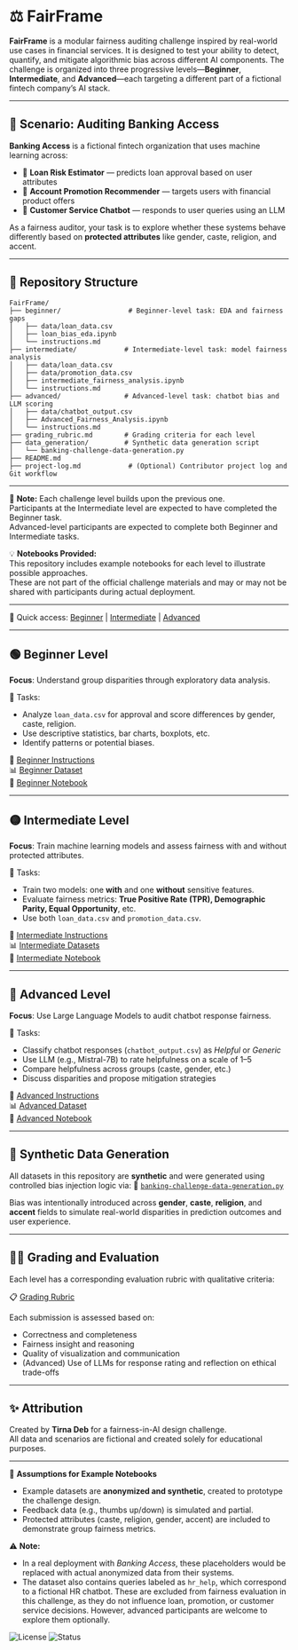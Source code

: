 # ⚖️ FairFrame

**FairFrame** is a modular fairness auditing challenge inspired by real-world use cases in financial services. It is designed to test your ability to detect, quantify, and mitigate algorithmic bias across different AI components. The challenge is organized into three progressive levels—**Beginner**, **Intermediate**, and **Advanced**—each targeting a different part of a fictional fintech company’s AI stack.

---

## 🧠 Scenario: Auditing Banking Access

**Banking Access** is a fictional fintech organization that uses machine learning across:

- 🏦 **Loan Risk Estimator** — predicts loan approval based on user attributes
- 🎯 **Account Promotion Recommender** — targets users with financial product offers
- 💬 **Customer Service Chatbot** — responds to user queries using an LLM

As a fairness auditor, your task is to explore whether these systems behave differently based on **protected attributes** like gender, caste, religion, and accent.

---

## 📁 Repository Structure

```plaintext
FairFrame/
├── beginner/                 # Beginner-level task: EDA and fairness gaps
│   ├── data/loan_data.csv
│   ├── loan_bias_eda.ipynb
│   └── instructions.md
├── intermediate/            # Intermediate-level task: model fairness analysis
│   ├── data/loan_data.csv
│   ├── data/promotion_data.csv
│   ├── intermediate_fairness_analysis.ipynb
│   └── instructions.md
├── advanced/                # Advanced-level task: chatbot bias and LLM scoring
│   ├── data/chatbot_output.csv
│   ├── Advanced_Fairness_Analysis.ipynb
│   └── instructions.md
├── grading_rubric.md        # Grading criteria for each level
├── data_generation/         # Synthetic data generation script
│   └── banking-challenge-data-generation.py
├── README.md
├── project-log.md            # (Optional) Contributor project log and Git workflow
```

---

 🧩 **Note:** Each challenge level builds upon the previous one.  
 Participants at the Intermediate level are expected to have completed the Beginner task.  
 Advanced-level participants are expected to complete both Beginner and Intermediate tasks.

 💡 **Notebooks Provided:**  
 This repository includes example notebooks for each level to illustrate possible approaches.  
 These are not part of the official challenge materials and may or may not be shared with participants during actual deployment.

---

🔗 Quick access: [Beginner](#beginner-level) | [Intermediate](#intermediate-level) | [Advanced](#advanced-level)

---

## 🟢 Beginner Level

**Focus**: Understand group disparities through exploratory data analysis.

🔑 Tasks:
- Analyze `loan_data.csv` for approval and score differences by gender, caste, religion.
- Use descriptive statistics, bar charts, boxplots, etc.
- Identify patterns or potential biases.

📄 [Beginner Instructions](beginner/instructions.md)  
📊 [Beginner Dataset](beginner/data/loan_data.csv)  
🧪 [Beginner Notebook](beginner/loan_bias_eda.ipynb)

---

## 🟡 Intermediate Level

**Focus**: Train machine learning models and assess fairness with and without protected attributes.

🔑 Tasks:
- Train two models: one **with** and one **without** sensitive features.
- Evaluate fairness metrics: **True Positive Rate (TPR), Demographic Parity, Equal Opportunity**, etc.
- Use both `loan_data.csv` and `promotion_data.csv`.

📄 [Intermediate Instructions](intermediate/instructions.md)  
📊 [Intermediate Datasets](intermediate/data/)  
🧪 [Intermediate Notebook](intermediate/intermediate_fairness_analysis.ipynb)

---

## 🔴 Advanced Level

**Focus**: Use Large Language Models to audit chatbot response fairness.

🔑 Tasks:
- Classify chatbot responses (`chatbot_output.csv`) as *Helpful* or *Generic*
- Use LLM (e.g., Mistral-7B) to rate helpfulness on a scale of 1–5
- Compare helpfulness across groups (caste, gender, etc.)
- Discuss disparities and propose mitigation strategies

📄 [Advanced Instructions](advanced/instructions.md)  
📊 [Advanced Dataset](advanced/data/chatbot_output.csv)  
🧪 [Advanced Notebook](advanced/Advanced_Fairness_Analysis.ipynb)

---

## 🧪 Synthetic Data Generation

All datasets in this repository are **synthetic** and were generated using controlled bias injection logic via:
📜 [`banking-challenge-data-generation.py`](data_generation/banking-challenge-data-generation.py)

Bias was intentionally introduced across **gender**, **caste**, **religion**, and **accent** fields to simulate real-world disparities in prediction outcomes and user experience.

---

## 🧑‍⚖️ Grading and Evaluation

Each level has a corresponding evaluation rubric with qualitative criteria:

📋 [Grading Rubric](grading_rubric.md)

Each submission is assessed based on:
- Correctness and completeness
- Fairness insight and reasoning
- Quality of visualization and communication
- (Advanced) Use of LLMs for response rating and reflection on ethical trade-offs

---

## ✨ Attribution

Created by **Tirna Deb** for a fairness-in-AI design challenge.  
All data and scenarios are fictional and created solely for educational purposes.

---

📌 **Assumptions for Example Notebooks**
- Example datasets are **anonymized and synthetic**, created to prototype the challenge design.
- Feedback data (e.g., thumbs up/down) is simulated and partial.
- Protected attributes (caste, religion, gender, accent) are included to demonstrate group fairness metrics.

⚠️ **Note:** 
* In a real deployment with *Banking Access*, these placeholders would be replaced with actual anonymized data from their systems.
* The dataset also contains queries labeled as `hr_help`, which correspond to a fictional HR chatbot. These are excluded from fairness evaluation in this challenge, as they do not influence loan, promotion, or customer service decisions. However, advanced participants are welcome to explore them optionally.


![License](https://img.shields.io/badge/license-MIT-blue)
![Status](https://img.shields.io/badge/status-Complete-brightgreen)

